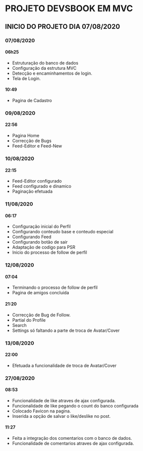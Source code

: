 # PROJETO DEVSBOOK EM MVC

## INICIO DO PROJETO DIA 07/08/2020

### 07/08/2020

#### 06h25

-   Estruturação do banco de dados
-   Configuração da estrutura MVC
-   Detecção e encaminhamentos de login.
-   Tela de Login.

#### 10:49

-   Pagina de Cadastro

### 09/08/2020

#### 22:56

-   Pagina Home
-   Correcção de Bugs
-   Feed-Editor e Feed-New

### 10/08/2020

#### 22:15

-   Feed-Editor configurado
-   Feed configurado e dinamico
-   Paginação efetuada

### 11/08/2020

#### 06:17

-   Configuração inicial do Perfil
-   Configurando conteudo base e conteudo especial
-   Configurando Feed
-   Configurando botão de sair
-   Adaptação de codigo para PSR
-   Inicio do processo de follow de perfil

### 12/08/2020

#### 07:04

-   Terminando o processo de follow de perfil
-   Pagina de amigos concluida

#### 21:20 

-   Correcção de Bug de Follow.
-   Partial do Profile
-   Search
-   Settings só faltando a parte de troca de Avatar/Cover

### 13/08/2020

#### 22:00

-   Efetuada a funcionalidade de troca de Avatar/Cover

### 27/08/2020

#### 08:53

- Funcionalidade de like atraves de ajax configurada.
- Funcionalidade de like pegando o count do banco configurada
- Colocado Favicon na pagina.
- Inserida a opção de salvar o like/deslike no post.

#### 11:27 

- Feita a integração dos comentarios com o banco de dados.
- Funcionalidade de comentarios atraves de ajax configurada.